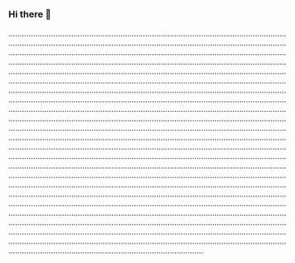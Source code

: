 ### Hi there 👋

...........................................................................................................................................................................................................................................................................................................................................................................................................................................................................................................................................................................................................................................................................................................................................................................................................................................................................................................................................................................................................................................................................................................................................................................................................................................................................................................................................................................................................................................................................................................................................................................................................................................................................................................................................................................................................................................................................................................................................................................................................................................................................................................................................................................................................................................................................................................................................................................................................................................................................................................................................................................................................................................................................................................................................................................................................................................................................................................................................................................................................................................................
